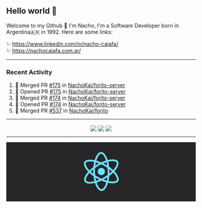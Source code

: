 ## Hello world 👋  
Welcome to my Github 🧙‍ I'm Nacho, I'm a Software Developer born in Argentina🇦🇷 in 1992. Here are some links:  
  
✨ https://www.linkedin.com/in/nacho-caiafa/  
✨ https://nachocaiafa.com.ar/  

---

### Recent Activity

<!--START_SECTION:activity-->
1. 🎉 Merged PR [#175](https://github.com/NachoKai/forito-server/pull/175) in [NachoKai/forito-server](https://github.com/NachoKai/forito-server)
2. 💪 Opened PR [#175](https://github.com/NachoKai/forito-server/pull/175) in [NachoKai/forito-server](https://github.com/NachoKai/forito-server)
3. 🎉 Merged PR [#174](https://github.com/NachoKai/forito-server/pull/174) in [NachoKai/forito-server](https://github.com/NachoKai/forito-server)
4. 💪 Opened PR [#174](https://github.com/NachoKai/forito-server/pull/174) in [NachoKai/forito-server](https://github.com/NachoKai/forito-server)
5. 🎉 Merged PR [#537](https://github.com/NachoKai/forito/pull/537) in [NachoKai/forito](https://github.com/NachoKai/forito)
<!--END_SECTION:activity-->

---

<p align="center">
    <img align='center' src="https://github-readme-stats.vercel.app/api?username=NachoKai&theme=react&hide_border=true&include_all_commits=false&count_private=true" />
    <img align="center" src="https://github-readme-stats.vercel.app/api/top-langs?username=NachoKai&langs_count=10&show_icons=true&locale=en&layout=compact&theme=react&hide_border=true" />
    <img align='center' src="https://github-readme-streak-stats.herokuapp.com/?user=NachoKai&theme=react&hide_border=true" />
</p>

---

<p align="center">
    <img align='center' src='https://raw.githubusercontent.com/NachoKai/NachoKai/master/x3x5w638kkixi9s3h3vw.gif' >
</p>
